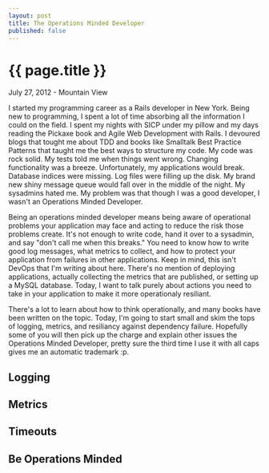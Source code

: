 ```yaml
---
layout: post
title: The Operations Minded Developer
published: false
---
```


# {{ page.title }}

<p class="meta">July 27, 2012 - Mountain View</p>

I started my programming career as a Rails developer in New York. Being new to
programming, I spent a lot of time absorbing all the information I could on the
field. I spent my nights with SICP under my pillow and my days reading the
Pickaxe book and Agile Web Development with Rails. I devoured blogs that tought
me about TDD and books like Smalltalk Best Practice Patterns that taught me the
best ways to structure my code. My code was rock solid. My tests told me when
things went wrong. Changing functionality was a breeze. Unfortunately, my
applications would break. Database indices were missing. Log files were filling
up the disk. My brand new shiny message queue would fall over in the middle of
the night. My sysadmins hated me. My problem was that though I was a good
developer, I wasn't an Operations Minded Developer.

Being an operations minded developer means being aware of operational problems
your application may face and acting to reduce the risk those problems create.
It's not enough to write code, hand it over to a sysadmin, and say "don't call
me when this breaks." You need to know how to write good log messages, what
metrics to collect, and how to protect your application from failures in other
applications. Keep in mind, this isn't DevOps that I'm writing about here.
There's no mention of deploying applications, actually collecting the metrics
that are published, or setting up a MySQL database. Today, I want to talk
purely about actions you need to take in your application to make it more
operationaly resiliant.

There's a lot to learn about how to think operationally, and many books have
been written on the topic. Today, I'm going to start small and skim the tops of
logging, metrics, and resiliancy against dependency failure. Hopefully some of
you will then pick up the charge and explain other issues the Operations Minded
Developer, pretty sure the third time I use it with all caps gives me an
automatic trademark :p.

## Logging

## Metrics

## Timeouts

## Be Operations Minded
